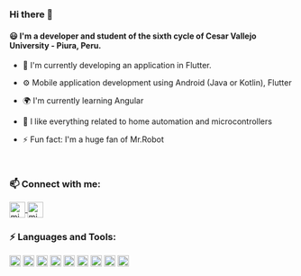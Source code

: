 
### Hi there 👋

#### 😃 I'm a developer and student of the sixth cycle of Cesar Vallejo University - Piura, Peru.

- 🏢 I'm currently developing an application in Flutter.
- ⚙️ Mobile application development using Android (Java or Kotlin), Flutter
- 🌍 I'm currently learning Angular
- 🔧 I like everything related to home automation and microcontrollers
- ⚡️ Fun fact: I'm a huge fan of Mr.Robot

  </br>
  
### 📫 Connect with me:

  <a href="https://www.instagram.com/marco_timana/" target="blank">
    <img align="center" src="https://cdn.jsdelivr.net/npm/simple-icons@3.0.1/icons/instagram.svg" alt="midu.dev" height="28px" width="28px" />
  </a>	
   <a href="#" target="blank" style='margin-right:4px'>
    <img align="center" src="https://cdn.jsdelivr.net/npm/simple-icons@3.0.1/icons/youtube.svg" alt="midudev" height="28px" width="28px" />
  </a>
 

### ⚡ Languages and Tools:

<a href="#" alt="java"><img height="20" src="https://www.flaticon.es/svg/static/icons/svg/226/226777.svg"></a>
<a href="#" alt="android"><img height="20" src="https://www.flaticon.es/svg/static/icons/svg/888/888839.svg"></a>
<a href="#" alt="kotlin"><img height="20" src="https://upload.wikimedia.org/wikipedia/commons/7/74/Kotlin-logo.svg"></a>
<a href="#" alt="php"><img height="20" src="https://www.flaticon.com/svg/static/icons/svg/919/919830.svg"></a>
<a href="#" alt="dart"><img height="20" src="https://upload.wikimedia.org/wikipedia/commons/7/7e/Dart-logo.png"></a>
<a href="#" alt="flutter"><img height="20" src="https://cdn.worldvectorlogo.com/logos/flutter-logo.svg"></a>
<a href="#" alt="arduino"><img height="20" src="https://cdn.freebiesupply.com/logos/large/2x/visual-studio-code-logo-png-transparent.png"></a>
<a href="#" alt="C#"><img height="20" src="https://cdn.worldvectorlogo.com/logos/c--4.svg"></a>
<a href="#" alt="arduino"><img height="20" src="https://brandslogos.com/wp-content/uploads/images/large/arduino-logo-1.png"></a>






